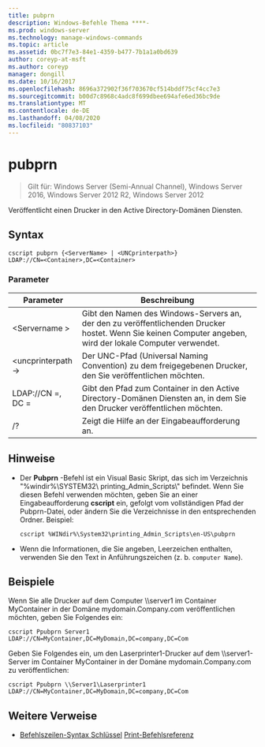```yaml
---
title: pubprn
description: Windows-Befehle Thema ****-
ms.prod: windows-server
ms.technology: manage-windows-commands
ms.topic: article
ms.assetid: 0bc7f7e3-84e1-4359-b477-7b1a1a0bd639
author: coreyp-at-msft
ms.author: coreyp
manager: dongill
ms.date: 10/16/2017
ms.openlocfilehash: 8696a372902f36f703670cf514bddf75cf4cc7e3
ms.sourcegitcommit: b00d7c8968c4adc8f699dbee694afe6ed36bc9de
ms.translationtype: MT
ms.contentlocale: de-DE
ms.lasthandoff: 04/08/2020
ms.locfileid: "80837103"
---
```

# <a name="pubprn"></a>pubprn

>Gilt für: Windows Server (Semi-Annual Channel), Windows Server 2016, Windows Server 2012 R2, Windows Server 2012

Veröffentlicht einen Drucker in den Active Directory-Domänen Diensten.

## <a name="syntax"></a>Syntax
```
cscript pubprn {<ServerName> | <UNCprinterpath>} 
LDAP://CN=<Container>,DC=<Container>
```

### <a name="parameters"></a>Parameter
|Parameter|Beschreibung|
|-------|--------|
|\<Servername >|Gibt den Namen des Windows-Servers an, der den zu veröffentlichenden Drucker hostet. Wenn Sie keinen Computer angeben, wird der lokale Computer verwendet.|
|\<uncprinterpath->|Der UNC-Pfad (Universal Naming Convention) zu dem freigegebenen Drucker, den Sie veröffentlichen möchten.|
|LDAP://CN =<Container>, DC =<Container>|Gibt den Pfad zum Container in den Active Directory-Domänen Diensten an, in dem Sie den Drucker veröffentlichen möchten.|
|/?|Zeigt die Hilfe an der Eingabeaufforderung an.|

## <a name="remarks"></a>Hinweise
-   Der **Pubprn** -Befehl ist ein Visual Basic Skript, das sich im Verzeichnis "%windir%\SYSTEM32\ printing_Admin_Scripts\\<language>" befindet. Wenn Sie diesen Befehl verwenden möchten, geben Sie an einer Eingabeaufforderung **cscript** ein, gefolgt vom vollständigen Pfad der Pubprn-Datei, oder ändern Sie die Verzeichnisse in den entsprechenden Ordner. Beispiel:
    ```
    cscript %WINdir%\System32\printing_Admin_Scripts\en-US\pubprn
    ```
-   Wenn die Informationen, die Sie angeben, Leerzeichen enthalten, verwenden Sie den Text in Anführungszeichen (z. b. `computer Name`).

## <a name="examples"></a><a name=BKMK_examples></a>Beispiele
Wenn Sie alle Drucker auf dem Computer \\\server1 im Container MyContainer in der Domäne mydomain.Company.com veröffentlichen möchten, geben Sie Folgendes ein:
```
cscript Ppubprn Server1 LDAP://CN=MyContainer,DC=MyDomain,DC=company,DC=Com
```
Geben Sie Folgendes ein, um den Laserprinter1-Drucker auf dem \\\server1-Server im Container MyContainer in der Domäne mydomain.Company.com zu veröffentlichen:
```
cscript Ppubprn \\Server1\Laserprinter1 LDAP://CN=MyContainer,DC=MyDomain,DC=company,DC=Com
```

## <a name="additional-references"></a>Weitere Verweise
- [Befehlszeilen-Syntax Schlüssel](command-line-syntax-key.md)
[Print-Befehlsreferenz](print-command-reference.md)
